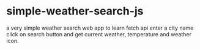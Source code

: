 # simple-weather-search-js
a very simple weather search web app to learn fetch api enter a city name click on search button and get current weather, temperature and weather icon. 

